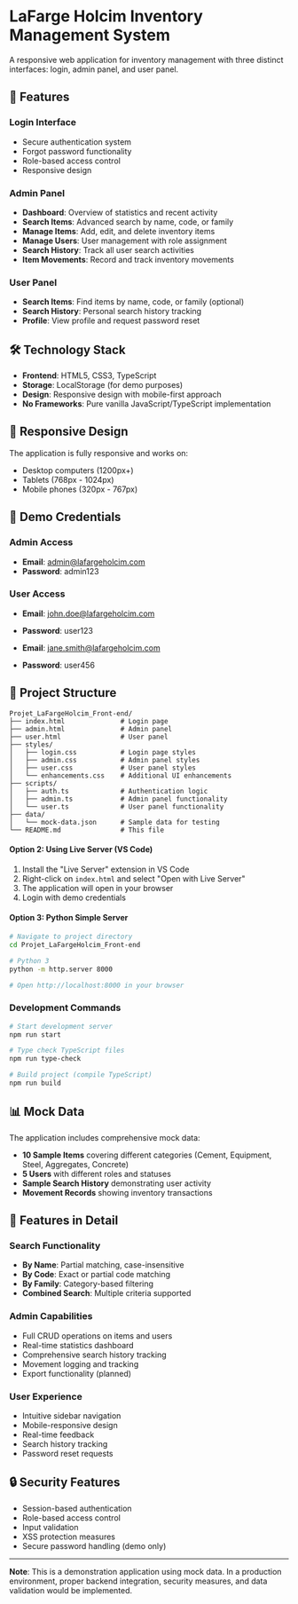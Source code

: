 # LaFarge Holcim Inventory Management System

A responsive web application for inventory management with three distinct interfaces: login, admin panel, and user panel.

## 🚀 Features

### Login Interface
- Secure authentication system
- Forgot password functionality
- Role-based access control
- Responsive design

### Admin Panel
- **Dashboard**: Overview of statistics and recent activity
- **Search Items**: Advanced search by name, code, or family
- **Manage Items**: Add, edit, and delete inventory items
- **Manage Users**: User management with role assignment
- **Search History**: Track all user search activities
- **Item Movements**: Record and track inventory movements

### User Panel
- **Search Items**: Find items by name, code, or family (optional)
- **Search History**: Personal search history tracking
- **Profile**: View profile and request password reset

## 🛠️ Technology Stack

- **Frontend**: HTML5, CSS3, TypeScript
- **Storage**: LocalStorage (for demo purposes)
- **Design**: Responsive design with mobile-first approach
- **No Frameworks**: Pure vanilla JavaScript/TypeScript implementation

## 📱 Responsive Design

The application is fully responsive and works on:
- Desktop computers (1200px+)
- Tablets (768px - 1024px)
- Mobile phones (320px - 767px)

## 🔐 Demo Credentials

### Admin Access
- **Email**: admin@lafargeholcim.com
- **Password**: admin123

### User Access
- **Email**: john.doe@lafargeholcim.com
- **Password**: user123

- **Email**: jane.smith@lafargeholcim.com
- **Password**: user456

## 📁 Project Structure

```
Projet_LaFargeHolcim_Front-end/
├── index.html              # Login page
├── admin.html              # Admin panel
├── user.html               # User panel
├── styles/
│   ├── login.css           # Login page styles
│   ├── admin.css           # Admin panel styles
│   ├── user.css            # User panel styles
│   └── enhancements.css    # Additional UI enhancements
├── scripts/
│   ├── auth.ts             # Authentication logic
│   ├── admin.ts            # Admin panel functionality
│   └── user.ts             # User panel functionality
├── data/
│   └── mock-data.json      # Sample data for testing
└── README.md               # This file
```




#### Option 2: Using Live Server (VS Code)
1. Install the "Live Server" extension in VS Code
2. Right-click on `index.html` and select "Open with Live Server"
3. The application will open in your browser
4. Login with demo credentials

#### Option 3: Python Simple Server
```bash
# Navigate to project directory
cd Projet_LaFargeHolcim_Front-end

# Python 3
python -m http.server 8000

# Open http://localhost:8000 in your browser
```

### Development Commands
```bash
# Start development server
npm run start

# Type check TypeScript files
npm run type-check

# Build project (compile TypeScript)
npm run build
```

## 📊 Mock Data

The application includes comprehensive mock data:
- **10 Sample Items** covering different categories (Cement, Equipment, Steel, Aggregates, Concrete)
- **5 Users** with different roles and statuses
- **Sample Search History** demonstrating user activity
- **Movement Records** showing inventory transactions

## 🔧 Features in Detail

### Search Functionality
- **By Name**: Partial matching, case-insensitive
- **By Code**: Exact or partial code matching
- **By Family**: Category-based filtering
- **Combined Search**: Multiple criteria supported

### Admin Capabilities
- Full CRUD operations on items and users
- Real-time statistics dashboard
- Comprehensive search history tracking
- Movement logging and tracking
- Export functionality (planned)

### User Experience
- Intuitive sidebar navigation
- Mobile-responsive design
- Real-time feedback
- Search history tracking
- Password reset requests

## 🔒 Security Features

- Session-based authentication
- Role-based access control
- Input validation
- XSS protection measures
- Secure password handling (demo only)


---

**Note**: This is a demonstration application using mock data. In a production environment, proper backend integration, security measures, and data validation would be implemented.
